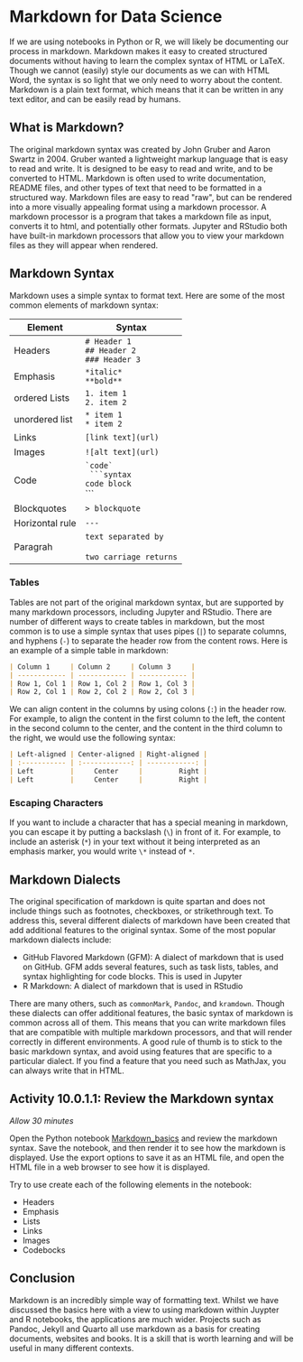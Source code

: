 # Markdown for Data Science

If we are using notebooks in Python or R, we will likely be documenting our
process in markdown. Markdown makes it easy to created structured documents
without having to learn the complex syntax of HTML or LaTeX. Though we cannot
(easily) style our documents as we can with HTML Word, the syntax is so light
that we only need to worry about the content. Markdown is a plain text format,
which means that it can be written in any text editor, and can be easily read by
humans.

## What is Markdown?

The original markdown syntax was created by John Gruber and Aaron Swartz
in 2004. Gruber wanted a lightweight markup language that is easy to read and
write. It is designed to be easy to read and write, and to be converted to HTML.
Markdown is often used to write documentation, README files, and other types of
text that need to be formatted in a structured way. Markdown files are easy to
read "raw", but can be rendered into a more visually appealing format using a
markdown processor. A markdown processor is a program that takes a markdown file
as input, converts it to html, and potentially other formats. Jupyter and
RStudio both have built-in markdown processors that allow you to view your
markdown files as they will appear when rendered.

## Markdown Syntax

Markdown uses a simple syntax to format text. Here are some of the most common
elements of markdown syntax:

| Element         | Syntax                                              |
| --------------- | --------------------------------------------------- |
| Headers         | `# Header 1`<br>`## Header 2`<br>`### Header 3`     |
| Emphasis        | `*italic*`<br>`**bold**`                            |
| ordered Lists   | `1. item 1`<br>`2. item 2`                          |
| unordered list  | `* item 1`<br>`* item 2`                            |
| Links           | `[link text](url)`                                  |
| Images          | `![alt text](url)`                                  |
| Code            | `` `code` ``<br>` ```syntax`<br>`code block`<br>``` |
| Blockquotes     | `> blockquote`                                      |
| Horizontal rule | `---`                                               |
| Paragrah        | `text separated by`<br><br>`two carriage returns`   |

### Tables

Tables are not part of the original markdown syntax, but are supported by many
markdown processors, including Jupyter and RStudio. There are number of
different ways to create tables in markdown, but the most common is to use a
simple syntax that uses pipes (`|`) to separate columns, and hyphens (`-`) to
separate the header row from the content rows. Here is an example of a simple
table in markdown:

```markdown
| Column 1     | Column 2     | Column 3     |
| ------------ | ------------ | ------------ |
| Row 1, Col 1 | Row 1, Col 2 | Row 1, Col 3 |
| Row 2, Col 1 | Row 2, Col 2 | Row 2, Col 3 |
```

We can align content in the columns by using colons (`:`) in the header row. For
example, to align the content in the first column to the left, the content in
the second column to the center, and the content in the third column to the
right, we would use the following syntax:

```markdown
| Left-aligned | Center-aligned | Right-aligned |
| :----------- | :------------: | ------------: |
| Left         |     Center     |         Right |
| Left         |     Center     |         Right |
```

### Escaping Characters

If you want to include a character that has a special meaning in markdown, you
can escape it by putting a backslash (`\`) in front of it. For example, to
include an asterisk (`*`) in your text without it being interpreted as an
emphasis marker, you would write `\*` instead of `*`.

## Markdown Dialects

The original specification of markdown is quite spartan and does not include
things such as footnotes, checkboxes, or strikethrough text. To address this,
several different dialects of markdown have been created that add additional
features to the original syntax. Some of the most popular markdown dialects
include:

- GitHub Flavored Markdown (GFM): A dialect of markdown that is used on GitHub.
  GFM adds several features, such as task lists, tables, and syntax highlighting
  for code blocks. This is used in Jupyter
- R Markdown: A dialect of markdown that is used in RStudio

There are many others, such as `commonMark`, `Pandoc`, and `kramdown`. Though
these dialects can offer additional features, the basic syntax of markdown is
common across all of them. This means that you can write markdown files that are
compatible with multiple markdown processors, and that will render correctly in
different environments. A good rule of thumb is to stick to the basic markdown
syntax, and avoid using features that are specific to a particular dialect. If
you find a feature that you need such as MathJax, you can always write that in
HTML.

## Activity 10.0.1.1: Review the Markdown syntax

_Allow 30 minutes_

Open the Python notebook
[Markdown_basics](../Activities/10/10.0.1.1/Markdown_Basics.ipynb) and review
the markdown syntax. Save the notebook, and then render it to see how the
markdown is displayed. Use the export options to save it as an HTML file, and
open the HTML file in a web browser to see how it is displayed.

Try to use create each of the following elements in the notebook:

- Headers
- Emphasis
- Lists
- Links
- Images
- Codebocks

## Conclusion

Markdown is an incredibly simple way of formatting text. Whilst we have
discussed the basics here with a view to using markdown within Juypter and R
notebooks, the applications are much wider. Projects such as Pandoc, Jekyll and
Quarto all use markdown as a basis for creating documents, websites and books.
It is a skill that is worth learning and will be useful in many different
contexts.

